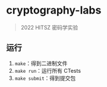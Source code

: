 # cryptography-labs

> 2022 HITSZ 密码学实验

## 运行

1. `make`：得到二进制文件
2. `make run`：运行所有 CTests
3. `make submit`：得到提交包